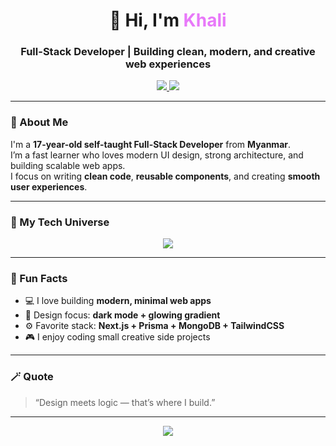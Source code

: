 <!-- Header -->
<h1 align="center">🌌 Hi, I'm <span style="color:#e879f9;">Khali</span></h1>
<h3 align="center">Full-Stack Developer | Building clean, modern, and creative web experiences</h3>

<p align="center">
  <a href="https://khali-portfolio.vercel.app/" target="_blank">
    <img src="https://img.shields.io/badge/🌐%20Visit%20My%20Portfolio-000000?style=for-the-badge&logo=vercel&logoColor=white&labelColor=111&color=8b5cf6" />
  </a>
  <a href="mailto:phyoheinway@gmail.com">
    <img src="https://img.shields.io/badge/📧%20Email-Me-111?style=for-the-badge&logo=gmail&logoColor=white&color=ec4899" />
  </a>
</p>

---

### 🧠 About Me
I'm a **17-year-old self-taught Full-Stack Developer** from **Myanmar**.  
I’m a fast learner who loves modern UI design, strong architecture, and building scalable web apps.  
I focus on writing **clean code**, **reusable components**, and creating **smooth user experiences**.

---

### 🎨 My Tech Universe
<p align="center">
  <img src="https://skillicons.dev/icons?i=html,css,js,ts,react,nextjs,nodejs,express,prisma,mongodb,postgres,git,vercel,vscode&theme=dark" />
</p>

---

### 💬 Fun Facts
- 💻 I love building **modern, minimal web apps**  
- 🌈 Design focus: **dark mode + glowing gradient**  
- ⚙️ Favorite stack: **Next.js + Prisma + MongoDB + TailwindCSS**  
- 🎮 I enjoy coding small creative side projects

---

### 🪄 Quote
> “Design meets logic — that’s where I build.”

---

<p align="center">
  <a href="https://khali-portfolio.vercel.app/" target="_blank">
    <img src="https://img.shields.io/badge/Visit%20My%20Portfolio-Gradient?logo=vercel&logoColor=white&colorA=8b5cf6&colorB=ec4899&style=for-the-badge" />
  </a>
</p>
